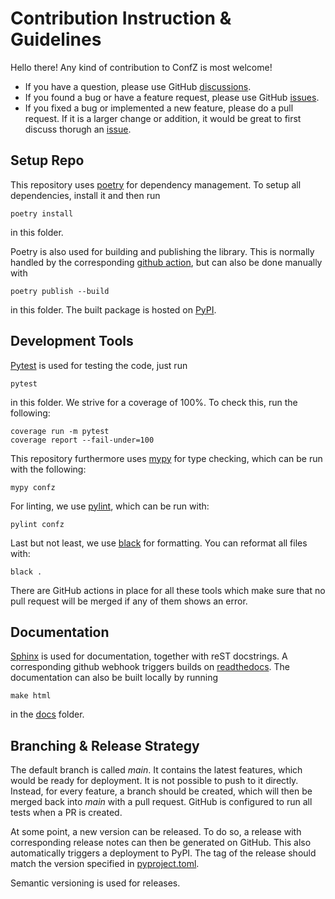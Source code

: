 # Contribution Instruction & Guidelines

Hello there! Any kind of contribution to ConfZ is most welcome!

- If you have a question, please use GitHub
  [discussions](https://github.com/Zuehlke/ConfZ/discussions).
- If you found a bug or have a feature request, please use GitHub
  [issues](https://github.com/Zuehlke/ConfZ/issues).
- If you fixed a bug or implemented a new feature, please do a pull request. If it
  is a larger change or addition, it would be great to first discuss thorugh an
  [issue](https://github.com/Zuehlke/ConfZ/issues).

## Setup Repo

This repository uses [poetry](https://python-poetry.org/) for dependency management.
To setup all dependencies, install it and then run

```
poetry install
```

in this folder.

Poetry is also used for building and publishing the library.
This is normally handled by the corresponding
[github action](github/workflows/publish.yml), but can also be done manually with

```
poetry publish --build
```

in this folder. The built package is hosted on [PyPI](https://pypi.org/project/confz/).

## Development Tools

[Pytest](https://pytest.org) is used for testing the code, just run

```
pytest
```

in this folder. We strive for a coverage of 100%. To check this, run the following:

```
coverage run -m pytest
coverage report --fail-under=100
```

This repository furthermore uses [mypy](https://mypy.readthedocs.io/en/stable/) for 
type checking, which can be run with the following:

```
mypy confz
```

For linting, we use [pylint](https://pylint.org/), which can be run with:

```
pylint confz
```

Last but not least, we use [black](https://black.readthedocs.io/en/stable/) for 
formatting. You can reformat all files with:

```
black .
```

There are GitHub actions in place for all these tools which make sure that no pull 
request will be merged if any of them shows an error.

## Documentation

[Sphinx](https://sphinx-doc.org/) is used for documentation, together with reST 
docstrings. A corresponding github webhook triggers builds on
[readthedocs](https://readthedocs.org/). The documentation can also be built locally 
by running 

```
make html
```

in the [docs](docs) folder.

## Branching & Release Strategy

The default branch is called _main_. It contains the latest features, which would be 
ready for deployment. It is not possible to push to it directly. Instead, for every 
feature, a branch should be created, which will then be merged back into _main_ with 
a pull request. GitHub is configured to run all tests when a PR is created.

At some point, a new version can be released.
To do so, a release with corresponding release notes can then be generated on GitHub.
This also automatically triggers a deployment to PyPI. The tag of the release should 
match the version specified in [pyproject.toml](pyproject.toml).

Semantic versioning is used for releases.
